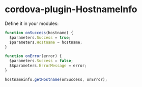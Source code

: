 # cordova-plugin-HostnameInfo

Define it in your modules:
```javascript
function onSuccess(hostname) {
  $parameters.Success = true;
  $parameters.Hostname = hostname;
}

function onError(error) {
  $parameters.Success = false;
  $$parameters.ErrorMessage = error;
}

hostnameinfo.getHostname(onSuccess, onError);
